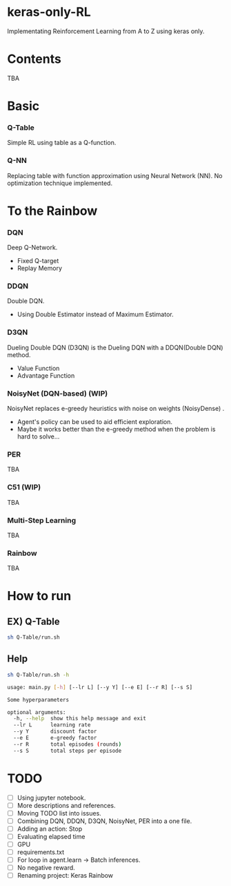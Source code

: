# keras-only-RL

Implementating Reinforcement Learning from A to Z using keras only.

# Contents

TBA

# Basic

### Q-Table

Simple RL using table as a Q-function.

### Q-NN

Replacing table with function approximation using Neural Network (NN). No optimization technique implemented.

# To the Rainbow

### DQN

Deep Q-Network.

* Fixed Q-target
* Replay Memory

### DDQN

Double DQN.

* Using Double Estimator instead of Maximum Estimator.

### D3QN

Dueling Double DQN (D3QN) is the Dueling DQN with a DDQN(Double DQN) method.

* Value Function
* Advantage Function

### NoisyNet (DQN-based) (WIP)

NoisyNet replaces e-greedy heuristics with noise on weights (NoisyDense) .

* Agent's policy can be used to aid efficient exploration.
* Maybe it works better than the e-greedy method when the problem is hard to solve...

### PER

TBA

### C51 (WIP)

TBA

<!--
A Distributional Perspective on Reinforcement Learning (C51)
-->

### Multi-Step Learning

TBA

### Rainbow

TBA

# How to run

## EX) Q-Table

```bash
sh Q-Table/run.sh
```

## Help

```bash
sh Q-Table/run.sh -h
```
```bash
usage: main.py [-h] [--lr L] [--y Y] [--e E] [--r R] [--s S]

Some hyperparameters

optional arguments:
  -h, --help  show this help message and exit
  --lr L      learning rate
  --y Y       discount factor
  --e E       e-greedy factor
  --r R       total episodes (rounds)
  --s S       total steps per episode
```

# TODO

- [ ] Using jupyter notebook.
- [ ] More descriptions and references.
- [ ] Moving TODO list into issues.
- [ ] Combining DQN, DDQN, D3QN, NoisyNet, PER into a one file.
- [ ] Adding an action: Stop
- [ ] Evaluating elapsed time
- [ ] GPU
- [ ] requirements.txt
- [ ] For loop in agent.learn -> Batch inferences.
- [ ] No negative reward.
- [ ] Renaming project: Keras Rainbow
